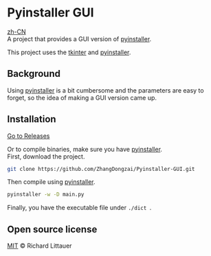 # Pyinstaller GUI
[zh-CN](README.zh-CN.md)  
A project that provides a GUI version of [pyinstaller](https://pyinstaller.org).

This project uses the [tkinter](https://docs.python.org/3/library/tkinter.html) and [pyinstaller](https://pyinstaller.org).

## Background
Using [pyinstaller](https://pyinstaller.org) is a bit cumbersome and the parameters are easy to forget, so the idea of making a GUI version came up.

## Installation
[Go to Releases](https://github.com/ZhangDongzai/Pyinstaller-GUI/releases)

Or to compile binaries, make sure you have [pyinstaller](https://pyinstaller.org).  
First, download the project.
```sh
git clone https://github.com/ZhangDongzai/Pyinstaller-GUI.git
```
Then compile using [pyinstaller](https://pyinstaller.org).
```sh
pyinstaller -w -D main.py
```
Finally, you have the executable file under `./dict `.

## Open source license
[MIT](LICENSE) © Richard Littauer